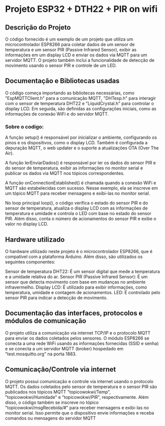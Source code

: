 # Projeto ESP32 + DTH22 + PIR on wifi
## Descrição do Projeto

O código fornecido é um exemplo de um projeto que utiliza um microcontrolador ESP8266 para coletar dados de um sensor de temperatura e um sensor PIR (Passive Infrared Sensor), exibir as informações em um display LCD e enviar os dados via MQTT para um servidor MQTT. O projeto também inclui a funcionalidade de detecção de movimento usando o sensor PIR e controle de um LED.

## Documentação e Bibliotecas usadas

O código começa importando as bibliotecas necessárias, como "EspMQTTClient.h" para a comunicação MQTT, "DHTesp.h" para interagir com o sensor de temperatura DHT22 e "LiquidCrystal.h" para controlar o display LCD. Em seguida, são definidas as configurações iniciais, como as informações de conexão WiFi e do servidor MQTT.

### Sobre o codigo:

A função setup() é responsável por inicializar o ambiente, configurando os pinos e os dispositivos, como o display LCD. Também é configurada a depuração MQTT, o web updater e o suporte a atualizações OTA (Over The Air).

A função lerEnviarDados() é responsável por ler os dados do sensor PIR e do sensor de temperatura, exibir as informações no monitor serial e publicar os dados via MQTT nos tópicos correspondentes.

A função onConnectionEstablished() é chamada quando a conexão WiFi e MQTT são estabelecidas com sucesso. Nesse exemplo, ela se inscreve em um tópico MQTT para receber mensagens e exibi-las no monitor serial.

No loop principal loop(), o código verifica o estado do sensor PIR e do sensor de temperatura, atualiza o display LCD com as informações de temperatura e umidade e controla o LED com base no estado do sensor PIR. Além disso, conta o número de acionamentos do sensor PIR e exibe o valor no display LCD.

## Hardware utilizado
O hardware utilizado neste projeto é o microcontrolador ESP8266, que é compatível com a plataforma Arduino. Além disso, são utilizados os seguintes componentes:

Sensor de temperatura DHT22: É um sensor digital que mede a temperatura e a umidade relativa do ar.
Sensor PIR (Passive Infrared Sensor): É um sensor que detecta movimento com base em mudanças no ambiente infravermelho.
Display LCD: É utilizado para exibir informações, como temperatura, umidade e contagem de acionamentos.
LED: É controlado pelo sensor PIR para indicar a detecção de movimento.

## Documentação das interfaces, protocolos e módulos de comunicação
O projeto utiliza a comunicação via internet TCP/IP e o protocolo MQTT para enviar os dados coletados pelos sensores. O módulo ESP8266 se conecta a uma rede WiFi usando as informações fornecidas (SSID e senha) e se conecta a um servidor MQTT (broker) hospedado em "test.mosquitto.org" na porta 1883.

## Comunicação/Controle via internet  
O projeto possui comunicação e controle via internet usando o protocolo MQTT. Os dados coletados pelo sensor de temperatura e o sensor PIR são publicados nos tópicos MQTT "topicowokwi/Temp", "topicowokwi/Humidade" e "topicowokwi/PIR", respectivamente. Além disso, o código também se inscreve no tópico "topicowokwi/msgRecebida/#" para receber mensagens e exibi-las no monitor serial. Isso permite que o dispositivo envie informações e receba comandos ou mensagens do servidor MQTT
